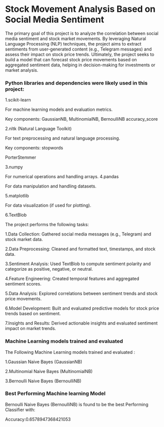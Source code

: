 #  Stock Movement Analysis Based on Social Media Sentiment
The primary goal of this project is to analyze the correlation between social media sentiment and stock market movements. By leveraging Natural Language Processing (NLP) techniques, the project aims to extract sentiments from user-generated content (e.g., Telegram messages) and assess their impact on stock price trends. Ultimately, the project seeks to build a model that can forecast stock price movements based on aggregated sentiment data, helping in decision-making for investments or market analysis.

### Python libraries and dependencies were likely used in this project:

1.scikit-learn

For machine learning models and evaluation metrics.

Key components:
GaussianNB, MultinomialNB, BernoulliNB
accuracy_score

2.nltk (Natural Language Toolkit)

For text preprocessing and natural language processing.

Key components:
stopwords

PorterStemmer

3.numpy

For numerical operations and handling arrays.
4.pandas

For data manipulation and handling datasets.

5.matplotlib 

For data visualization (if used for plotting).

6.TextBlob


The project performs the following tasks:

1.Data Collection: Gathered social media messages (e.g., Telegram) and stock market data.

2.Data Preprocessing: Cleaned and formatted text, timestamps, and stock data.

3.Sentiment Analysis: Used TextBlob to compute sentiment polarity and categorize as positive, negative, or neutral.

4.Feature Engineering: Created temporal features and aggregated sentiment scores.

5.Data Analysis: Explored correlations between sentiment trends and stock price movements.

6.Model Development: Built and evaluated predictive models for stock price trends based on sentiment.

7.Insights and Results: Derived actionable insights and evaluated sentiment impact on market trends.

### Machine Learning models trained and evaluated

The Following Machine Learning models trained and evaluated :

1.Gaussian Naive Bayes (GaussianNB)

2.Multinomial Naive Bayes (MultinomialNB)

3.Bernoulli Naive Bayes (BernoulliNB)

### Best Performing Machine learning Model

Bernoulli Naive Bayes (BernoulliNB) is found to be the best Performing Classifier with:

Accuracy:0.6578947368421053







